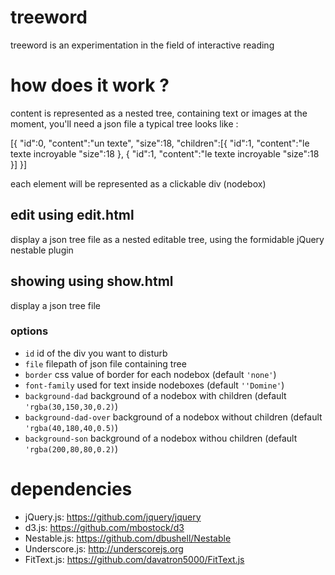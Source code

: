 treeword
========

treeword is an experimentation in the field of interactive reading

# how does it work ?

content is represented as a nested tree, containing text or images
at the moment, you'll need a json file
a typical tree looks like :

  [{	"id":0,
		"content":"un texte",
		"size":18,
		"children":[{	"id":1,
						"content":"le texte incroyable
						"size":18
					},
					{	"id":1,
						"content":"le texte incroyable
						"size":18
					}]
	}]

each element will be represented as a clickable div (nodebox)

## edit using edit.html

display a json tree file as a nested editable tree, using the formidable jQuery nestable plugin

## showing using show.html

display a json tree file

### options

* `id` id of the div you want to disturb
* `file` filepath of json file containing tree
* `border` css value of border for each nodebox (default `'none'`)
* `font-family` used for text inside nodeboxes (default `''Domine'`)
* `background-dad` background of a nodebox with children (default `'rgba(30,150,30,0.2)`)
* `background-dad-over` background of a nodebox without children (default `'rgba(40,180,40,0.5)`)
* `background-son` background of a nodebox withou children (default `'rgba(200,80,80,0.2)`)
	
# dependencies

* jQuery.js: https://github.com/jquery/jquery
* d3.js: https://github.com/mbostock/d3
* Nestable.js: https://github.com/dbushell/Nestable
* Underscore.js: http://underscorejs.org
* FitText.js: https://github.com/davatron5000/FitText.js
